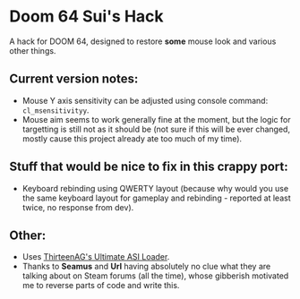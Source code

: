 # Doom 64 Sui's Hack
A hack for DOOM 64, designed to restore **some** mouse look and various other things.

Current version notes:
-------
* Mouse Y axis sensitivity can be adjusted using console command: ``cl_msensitivityy``.
* Mouse aim seems to work generally fine at the moment, but the logic for targetting is still not as it should be (not sure if this will be ever changed, mostly cause this project already ate too much of my time).

Stuff that would be nice to fix in this crappy port:
-------
* Keyboard rebinding using QWERTY layout (because why would you use the same keyboard layout for gameplay and rebinding - reported at least twice, no response from dev).

Other:
-------
* Uses [ThirteenAG's Ultimate ASI Loader](https://github.com/ThirteenAG/Ultimate-ASI-Loader).
* Thanks to **Seamus** and **Url** having absolutely no clue what they are talking about on Steam forums (all the time), whose gibberish motivated me to reverse parts of code and write this.